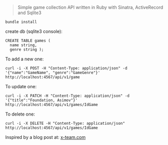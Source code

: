 > Simple game collection API written in Ruby with Sinatra, ActiveRecord and Sqlite3


`bundle install`

create db (sqlite3 console):

```
CREATE TABLE games (
  name string,
  genre string );
```

To add a new one:

`curl -i -X POST -H "Content-Type: application/json" -d '{"name":"GameName", "genre":"GameGenre"}' http://localhost:4567/api/v1/game`

To update one:

`curl -i -X PATCH -H "Content-Type: application/json" -d '{"title":"Foundation, Asimov"}' http://localhost:4567/api/v1/games/IdGame`

To delete one:

`curl -i -X DELETE -H "Content-Type: application/json" http://localhost:4567/api/v1/games/IdGame`


Inspired by a blog post at:
[x-team.com](http://x-team.com/2016/04/how-to-create-a-ruby-api-with-sinatra/)
